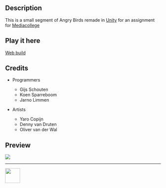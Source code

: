 ## Description

This is a small segment of Angry Birds remade in <a href="https://unity3d.com/" target="_blank">Unity</a> for an assignment for <a href="https://ma-web.nl/" target="_blank">Mediacollege</a>

## Play it here

<a href="http://22084.hosts.ma-cloud.nl/bewijzenmap/p2.2/idp/angry-birds/">Web build</a>

## Credits

* Programmers
  *	Gijs Schouten
  * Koen Sparreboom
  * Jarno Limmen

* Artists
  * Yaro Copijn
  * Denny van Druten
  * Oliver van der Wal
  
  
## Preview

<img src="https://i.imgur.com/X9L4Ur2.gif"/>

---

<img src="https://www.ma-web.nl/static/vector/Logo_blok.svg" width="48">
